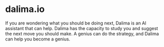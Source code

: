 # dalima.io

If you are wondering what you should be doing next, Dalima is an AI assistant that can help. Dalima has the capacity to study you and suggest the next move you should make.
A genius can do the strategy, and Dalima can help you become a genius.
